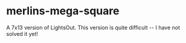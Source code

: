 # merlins-mega-square
A 7x13 version of LightsOut.  This version is quite difficult -- I have not solved it yet!
